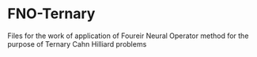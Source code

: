 # FNO-Ternary
Files for the work of application of Foureir Neural Operator method for the purpose of Ternary Cahn Hilliard problems
